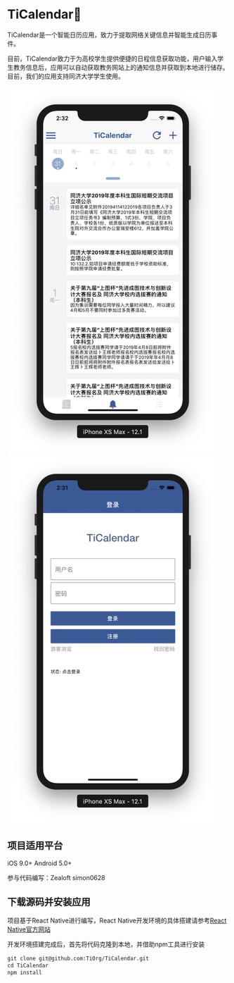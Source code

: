 # TiCalendar📆

TiCalendar是一个智能日历应用，致力于提取网络关键信息并智能生成日历事件。

目前，TiCalendar致力于为高校学生提供便捷的日程信息获取功能，用户输入学生教务信息后，应用可以自动获取教务网站上的通知信息并获取到本地进行储存。目前，我们的应用支持同济大学学生使用。

![CalendarPage](./screenshots/CalendarPage.png) ![LoginPage](./screenshots/LoginPage.png)


## 项目适用平台

iOS 9.0+  Android 5.0+

参与代码编写：Zealoft simon0628



## 下载源码并安装应用

项目基于React Native进行编写，React Native开发环境的具体搭建请参考[React Native官方网站](https://facebook.github.io/react-native/)

开发环境搭建完成后，首先将代码克隆到本地，并借助npm工具进行安装
```shell
git clone git@github.com:TiOrg/TiCalendar.git
cd TiCalendar
npm install
```




